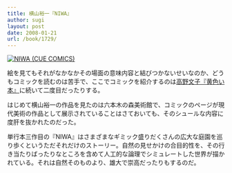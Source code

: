 ```yaml
---
title: 横山裕一『NIWA』
author: sugi
layout: post
date: 2008-01-21
url: /book/1729/
---
```

<a href="http://www.amazon.co.jp/exec/obidos/ASIN/4872578325/chezsugi-22/ref=nosim/" name="amazletlink" target="_blank"><img src="http://i0.wp.com/ecx.images-amazon.com/images/I/51poAPHOmQL.SL160.jpg?w=660" alt="NIWA (CUE COMICS)" class="alignleft" data-recalc-dims="1" /></a>

絵を見てもそれがなかなかその場面の意味内容と結びつかないせいなのか、どうもコミックを読むのは苦手で、ここでコミックを紹介するのは[高野文子『黄色い本』][1]に続いて二度目だったりする。

はじめて横山裕一の作品を見たのは六本木の森美術館で、コミックのページが現代美術の作品として展示されていることはさておいても、そのシュールな内容に度肝を抜かれたのだった。

単行本三作目の『NIWA』はさまざまなギミック盛りだくさんの広大な庭園を巡り歩くというただそれだけのストーリー。自然の見せかけの合目的性を、その行き当たりばったりなところを含めて人工的な論理でシミュレートした世界が描かれている。それは自然そのものより、雄大で崇高だったりもするのだ。


 [1]: /book/20040114.html
